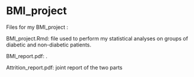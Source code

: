 # BMI_project
Files for my BMI_project :

BMI_project.Rmd: file used to perform my statistical analyses on groups of diabetic and non-diabetic patients.

BMI_report.pdf: .

Attrition_report.pdf: joint report of the two parts
